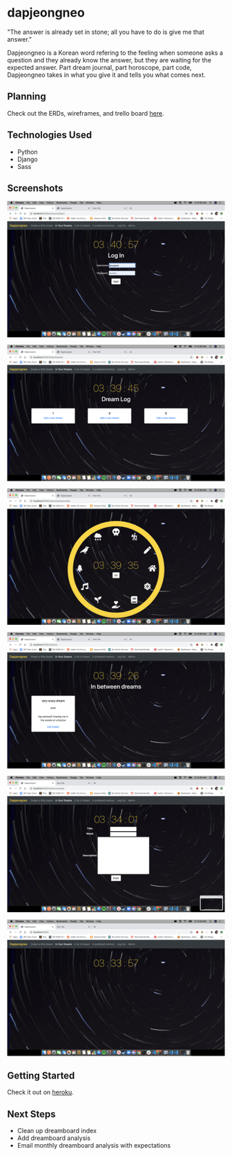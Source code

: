 # dapjeongneo #

"The answer is already set in stone; all you have to do is give me that answer."

Dapjeongneo is a Korean word refering to the feeling when someone asks a question and they already know the answer, but they are waiting for the expected answer. Part dream journal, part horoscope, part code, Dapjeongneo takes in what you give it and tells you what comes next.

## Planning

Check out the ERDs, wireframes, and trello board [here](https://trello.com/b/OOvs728s/dapjeongneo).

## Technologies Used ##

- Python
- Django
- Sass

## Screenshots

![one](main_app/static/photos/Screen%20Shot%202020-10-16%20at%203.40.58%20AM.png)

![two](main_app/static/photos/Screen%20Shot%202020-10-16%20at%203.39.46%20AM.png)

![three](main_app/static/photos/Screen%20Shot%202020-10-16%20at%203.39.35%20AM.png)

![four](main_app/static/photos/Screen%20Shot%202020-10-16%20at%203.39.27%20AM.png)

![five](main_app/static/photos/Screen%20Shot%202020-10-16%20at%203.34.01%20AM.png)

![six](main_app/static/photos/Screen%20Shot%202020-10-16%20at%203.33.58%20AM.png)


## Getting Started

Check it out on [heroku](https://dapjeongneo.herokuapp.com/).

## Next Steps

- Clean up dreamboard index
- Add dreamboard analysis
- Email monthly dreamboard analysis with expectations